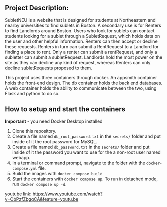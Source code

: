 ## Project Description:
SubletNEU is a website that is designed for students at Northeastern and nearby universities to find sublets in Boston. A secondary use is for Renters to find Landlords around Boston. Users who look for sublets can contact students looking for a sublet through a SubletRequest, which holds data on the user and other helpful information. Renters can then accept or decline these requests. Renters in turn can submit a RentRequest to a Landlord for finding a place to rent. Only a renter can submit a rentRequest, and only a subletter can submit a subletRequest. Landlords hold the most power on the site as they can decline any kind of request, whereas Renters can only decline subletRequests proposed to them.

This project uses three containers through docker. An appsmith container holds the front-end design. The db container holds the back end databases. A web container holds the ability to communicate between the two, using Flask and python to do so.

## How to setup and start the containers
**Important** - you need Docker Desktop installed

1. Clone this repository.  
1. Create a file named `db_root_password.txt` in the `secrets/` folder and put inside of it the root password for MySQL. 
1. Create a file named `db_password.txt` in the `secrets/` folder and put inside of it the password you want to use for the a non-root user named webapp. 
1. In a terminal or command prompt, navigate to the folder with the `docker-compose.yml` file.  
1. Build the images with `docker compose build`
1. Start the containers with `docker compose up`.  To run in detached mode, run `docker compose up -d`. 

youtube link: https://www.youtube.com/watch?v=ObPzfZbgqCA&feature=youtu.be




